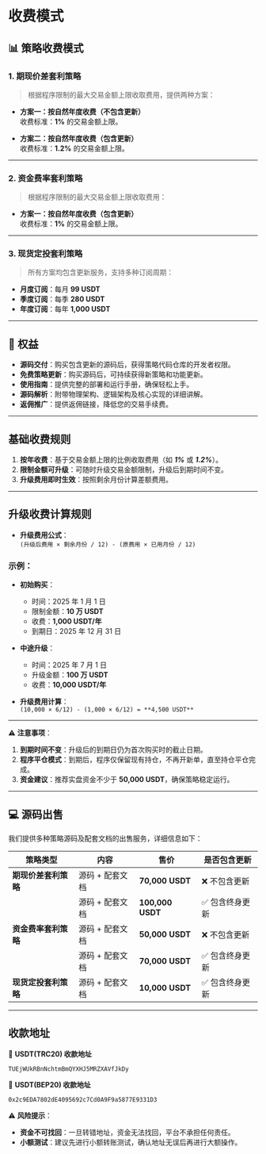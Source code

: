 # 收费模式

## 📊 策略收费模式

### **1. 期现价差套利策略**
> 根据程序限制的最大交易金额上限收取费用，提供两种方案：

- **方案一：按自然年度收费（不包含更新）**  
  收费标准：**1%** 的交易金额上限。

- **方案二：按自然年度收费（包含更新）**  
  收费标准：**1.2%** 的交易金额上限。

---

### **2. 资金费率套利策略**
> 根据程序限制的最大交易金额上限收取费用：

- **方案一：按自然年度收费（包含更新）**  
  收费标准：**1%** 的交易金额上限。

---

### **3. 现货定投套利策略**
> 所有方案均包含更新服务，支持多种订阅周期：

- **月度订阅**：每月 **99 USDT**
- **季度订阅**：每季 **280 USDT**
- **年度订阅**：每年 **1,000 USDT**

---

## 🎁 权益

- **源码交付**：购买包含更新的源码后，获得策略代码仓库的开发者权限。
- **免费策略更新**：购买源码后，可持续获得新策略和功能更新。
- **使用指南**：提供完整的部署和运行手册，确保轻松上手。
- **源码解析**：附带物理架构、逻辑架构及核心实现的详细讲解。
- **返佣推广**：提供返佣链接，降低您的交易手续费。

---

## 基础收费规则

1. **按年收费**：基于交易金额上限的比例收取费用（如 ***1%*** 或 ***1.2%***）。
2. **限制金额可升级**：可随时升级交易金额限制，升级后到期时间不变。
3. **升级费用即时生效**：按照剩余月份计算差额费用。

---

## 升级收费计算规则

- **升级费用公式**：  
  `(升级后费用 × 剩余月份 / 12) - (原费用 × 已用月份 / 12)`

### 示例：
- **初始购买**：
  - 时间：2025 年 1 月 1 日
  - 限制金额：**10 万 USDT**
  - 收费：**1,000 USDT/年**
  - 到期日：2025 年 12 月 31 日

- **中途升级**：
  - 时间：2025 年 7 月 1 日
  - 升级金额：**100 万 USDT**
  - 收费：**10,000 USDT/年**

- **升级费用计算**：  
  `(10,000 × 6/12) - (1,000 × 6/12) = **4,500 USDT**`

---

⚠️ **注意事项**：
1. **到期时间不变**：升级后的到期日仍为首次购买时的截止日期。
2. **程序平仓模式**：到期后，程序仅保留现有持仓，不再开新单，直至持仓平仓完成。
3. **资金建议**：推荐实盘资金不少于 **50,000 USDT**，确保策略稳定运行。

---

## 💻 源码出售

我们提供多种策略源码及配套文档的出售服务，详细信息如下：

| 策略类型             | 内容                | 售价             | 是否包含更新      |
|----------------------|---------------------|------------------|-------------------|
| **期现价差套利策略** | 源码 + 配套文档    | **70,000 USDT** | ❌ 不包含更新     |
|                      | 源码 + 配套文档    | **100,000 USDT**| ✅ 包含终身更新   |
| **资金费率套利策略** | 源码 + 配套文档    | **50,000 USDT** | ❌ 不包含更新     |
|                      | 源码 + 配套文档    | **70,000 USDT** | ✅ 包含终身更新   |
| **现货定投套利策略** | 源码 + 配套文档    | **10,000 USDT** | ✅ 包含终身更新   |

---

## 收款地址


🎯 **USDT(TRC20) 收款地址**  
```
TUEjWUkRBnNchtmBmQYXHJ5MRZXAVfJkDy
```
🎯 **USDT(BEP20) 收款地址**  
```
0x2c9EDA7802dE4095692c7Cd0A9F9a5877E9331D3
```

⚠️ **风险提示**：
- **资金不可找回**：一旦转错地址，资金无法找回，平台不承担任何责任。
- **小额测试**：建议先进行小额转账测试，确认地址无误后再进行大额操作。